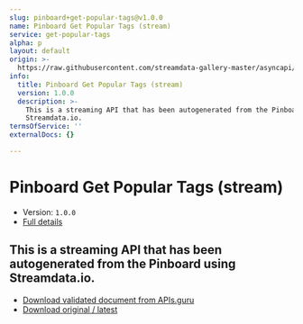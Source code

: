 ```yaml
---
slug: pinboard+get-popular-tags@v1.0.0
name: Pinboard Get Popular Tags (stream)
service: get-popular-tags
alpha: p
layout: default
origin: >-
  https://raw.githubusercontent.com/streamdata-gallery-master/asyncapi/master/_listings/pinboard/pinboard-get-popular-tags-stream-async.md
info:
  title: Pinboard Get Popular Tags (stream)
  version: 1.0.0
  description: >-
    This is a streaming API that has been autogenerated from the Pinboard using
    Streamdata.io.
termsOfService: ''
externalDocs: {}

---
```

# Pinboard Get Popular Tags (stream)

* Version: `1.0.0`
* [Full details](../html/pinboard+get-popular-tags@v1.0.0.html)



## This is a streaming API that has been autogenerated from the Pinboard using Streamdata.io.



* [Download validated document from APIs.guru](https://raw.githubusercontent.com/APIs-guru/asyncapi-directory/master/docs/APIs/pinboard%2Bget-popular-tags%40v1.0.0.yaml)
* [Download original / latest](https://raw.githubusercontent.com/streamdata-gallery-master/asyncapi/master/_listings/pinboard/pinboard-get-popular-tags-stream-async.md)

<script type="application/ld+json">
{
  "@context": "http://schema.org/",
  "@type": "WebAPI",
  "description": "This is a streaming API that has been autogenerated from the Pinboard using Streamdata.io.",
  "documentation": "",

  "name": "Pinboard Get Popular Tags (stream)"
}
</script>
